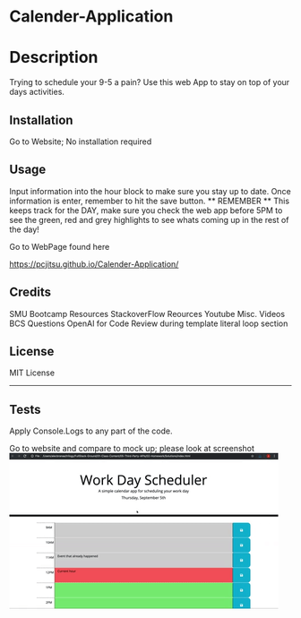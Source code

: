 # Calender-Application

# Description

Trying to schedule your 9-5 a pain?
Use this web App to stay on top of your days activities.

## Installation

Go to Website; No installation required

## Usage

Input information into the hour block to make sure you stay up to date.
Once information is enter, remember to hit the save button.
** REMEMBER **
This keeps track for the DAY, make sure you check the web app before 5PM to see the green, red and grey highlights
to see whats coming up in the rest of the day!

Go to WebPage found here

https://pcjitsu.github.io/Calender-Application/

## Credits

SMU Bootcamp Resources
StackoverFlow Reources
Youtube Misc. Videos
BCS Questions
OpenAI for Code Review during template literal loop section

## License

MIT License

---

## Tests

Apply Console.Logs to any part of the code.

Go to website and compare to mock up; please look at screenshot
![WebAppScreenshot](assets/05-third-party-apis-homework-demo.gif?raw=true)
